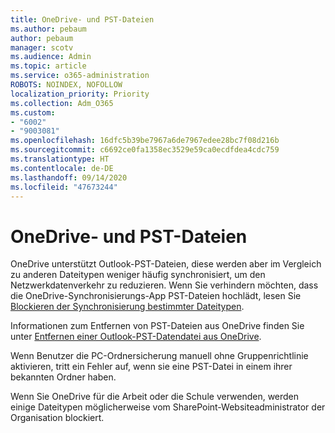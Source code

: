 ```yaml
---
title: OneDrive- und PST-Dateien
ms.author: pebaum
author: pebaum
manager: scotv
ms.audience: Admin
ms.topic: article
ms.service: o365-administration
ROBOTS: NOINDEX, NOFOLLOW
localization_priority: Priority
ms.collection: Adm_O365
ms.custom:
- "6002"
- "9003081"
ms.openlocfilehash: 16dfc5b39be7967a6de7967edee28bc7f08d216b
ms.sourcegitcommit: c6692ce0fa1358ec3529e59ca0ecdfdea4cdc759
ms.translationtype: HT
ms.contentlocale: de-DE
ms.lasthandoff: 09/14/2020
ms.locfileid: "47673244"
---
```

# <a name="onedrive-and-pst-files"></a>OneDrive- und PST-Dateien 

OneDrive unterstützt Outlook-PST-Dateien, diese werden aber im Vergleich zu anderen Dateitypen weniger häufig synchronisiert, um den Netzwerkdatenverkehr zu reduzieren. Wenn Sie verhindern möchten, dass die OneDrive-Synchronisierungs-App PST-Dateien hochlädt, lesen Sie [Blockieren der Synchronisierung bestimmter Dateitypen](https://docs.microsoft.com/onedrive/block-file-types). 

Informationen zum Entfernen von PST-Dateien aus OneDrive finden Sie unter [Entfernen einer Outlook-PST-Datendatei aus OneDrive](https://support.microsoft.com/office/how-to-remove-an-outlook-pst-data-file-from-onedrive-b6b9e522-59bd-40f7-949f-168d0aa9b38e). 

Wenn Benutzer die PC-Ordnersicherung manuell ohne Gruppenrichtlinie aktivieren, tritt ein Fehler auf, wenn sie eine PST-Datei in einem ihrer bekannten Ordner haben.

Wenn Sie OneDrive für die Arbeit oder die Schule verwenden, werden einige Dateitypen möglicherweise vom SharePoint-Websiteadministrator der Organisation blockiert.
